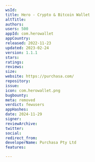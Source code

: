 ```yaml
---
wsId: 
title: Hero - Crypto & Bitcoin Wallet
altTitle: 
authors: 
users: 500
appId: com.herowallet
appCountry: 
released: 2022-11-23
updated: 2023-02-24
version: 1.1.1
stars: 
ratings: 
reviews: 
size: 
website: https://purchasa.com/
repository: 
issue: 
icon: com.herowallet.png
bugbounty: 
meta: removed
verdict: fewusers
appHashes: 
date: 2024-11-29
signer: 
reviewArchive: 
twitter: 
social: 
redirect_from: 
developerName: Purchasa Pty Ltd
features: 

---
```


